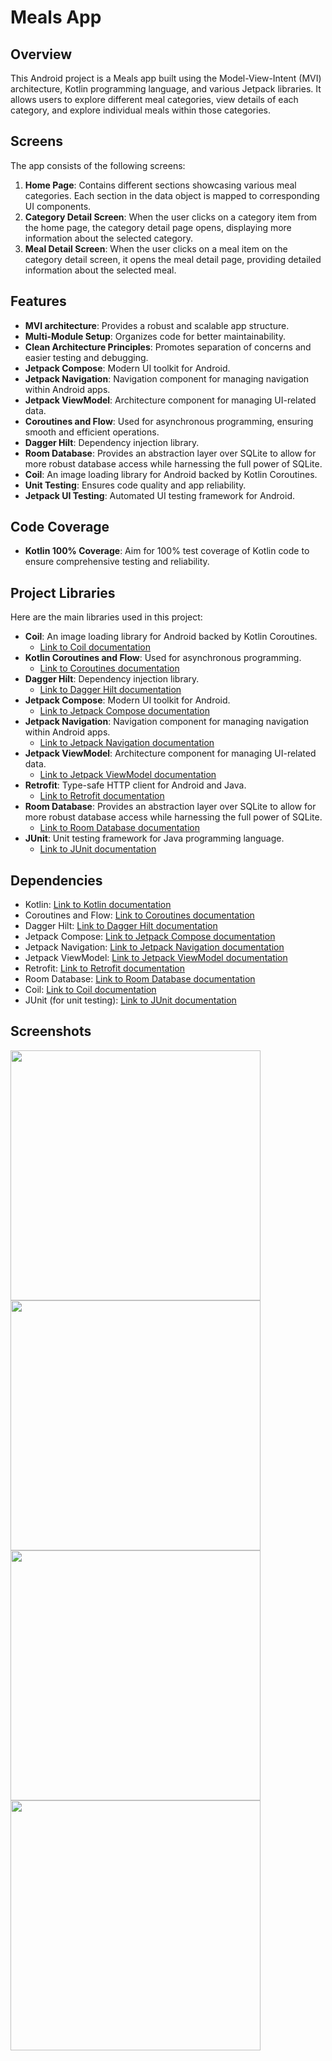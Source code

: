 # Meals App

## Overview
This Android project is a Meals app built using the Model-View-Intent (MVI) architecture, Kotlin programming language, and various Jetpack libraries. It allows users to explore different meal categories, view details of each category, and explore individual meals within those categories.

## Screens
The app consists of the following screens:

1. **Home Page**: Contains different sections showcasing various meal categories. Each section in the data object is mapped to corresponding UI components.
2. **Category Detail Screen**: When the user clicks on a category item from the home page, the category detail page opens, displaying more information about the selected category.
3. **Meal Detail Screen**: When the user clicks on a meal item on the category detail screen, it opens the meal detail page, providing detailed information about the selected meal.

## Features
- **MVI architecture**: Provides a robust and scalable app structure.
- **Multi-Module Setup**: Organizes code for better maintainability.
- **Clean Architecture Principles**: Promotes separation of concerns and easier testing and debugging.
- **Jetpack Compose**: Modern UI toolkit for Android.
- **Jetpack Navigation**: Navigation component for managing navigation within Android apps.
- **Jetpack ViewModel**: Architecture component for managing UI-related data.
- **Coroutines and Flow**: Used for asynchronous programming, ensuring smooth and efficient operations.
- **Dagger Hilt**: Dependency injection library.
- **Room Database**: Provides an abstraction layer over SQLite to allow for more robust database access while harnessing the full power of SQLite.
- **Coil**: An image loading library for Android backed by Kotlin Coroutines.
- **Unit Testing**: Ensures code quality and app reliability.
- **Jetpack UI Testing**: Automated UI testing framework for Android.

## Code Coverage
- **Kotlin 100% Coverage**: Aim for 100% test coverage of Kotlin code to ensure comprehensive testing and reliability.

## Project Libraries
Here are the main libraries used in this project:

- **Coil**: An image loading library for Android backed by Kotlin Coroutines.
  - [Link to Coil documentation](https://coil-kt.github.io/coil/)
- **Kotlin Coroutines and Flow**: Used for asynchronous programming.
  - [Link to Coroutines documentation](https://kotlinlang.org/docs/reference/coroutines-overview.html)
- **Dagger Hilt**: Dependency injection library.
  - [Link to Dagger Hilt documentation](https://developer.android.com/training/dependency-injection/hilt-android)
- **Jetpack Compose**: Modern UI toolkit for Android.
  - [Link to Jetpack Compose documentation](https://developer.android.com/jetpack/compose)
- **Jetpack Navigation**: Navigation component for managing navigation within Android apps.
  - [Link to Jetpack Navigation documentation](https://developer.android.com/guide/navigation)
- **Jetpack ViewModel**: Architecture component for managing UI-related data.
  - [Link to Jetpack ViewModel documentation](https://developer.android.com/topic/libraries/architecture/viewmodel)
- **Retrofit**: Type-safe HTTP client for Android and Java.
  - [Link to Retrofit documentation](https://square.github.io/retrofit/)
- **Room Database**: Provides an abstraction layer over SQLite to allow for more robust database access while harnessing the full power of SQLite.
  - [Link to Room Database documentation](https://developer.android.com/training/data-storage/room)
- **JUnit**: Unit testing framework for Java programming language.
  - [Link to JUnit documentation](https://junit.org/junit4/)

## Dependencies
- Kotlin: [Link to Kotlin documentation](https://kotlinlang.org/)
- Coroutines and Flow: [Link to Coroutines documentation](https://kotlinlang.org/docs/reference/coroutines-overview.html)
- Dagger Hilt: [Link to Dagger Hilt documentation](https://developer.android.com/training/dependency-injection/hilt-android)
- Jetpack Compose: [Link to Jetpack Compose documentation](https://developer.android.com/jetpack/compose)
- Jetpack Navigation: [Link to Jetpack Navigation documentation](https://developer.android.com/guide/navigation)
- Jetpack ViewModel: [Link to Jetpack ViewModel documentation](https://developer.android.com/topic/libraries/architecture/viewmodel)
- Retrofit: [Link to Retrofit documentation](https://square.github.io/retrofit/)
- Room Database: [Link to Room Database documentation](https://developer.android.com/training/data-storage/room)
- Coil: [Link to Coil documentation](https://coil-kt.github.io/coil/)
- JUnit (for unit testing): [Link to JUnit documentation](https://junit.org/junit4/)

## Screenshots
<img src="https://github.com/basmaEldesouky/MealsApp/assets/41978905/f19723b6-27d8-4052-8f15-4321ac6dedb0" width="400"/>
<img src="https://github.com/basmaEldesouky/MealsApp/assets/41978905/d7cd71ba-947b-490c-a32a-bcab362e117f" width="400"/>
<img src="https://github.com/basmaEldesouky/MealsApp/assets/41978905/90a0cec0-daaa-41c9-a8be-72e4461b4222" width="400"/>
<img src="https://github.com/basmaEldesouky/MealsApp/assets/41978905/a67e8fae-8513-4025-8bf6-811c7a49ba5f" width="400"/>
  

